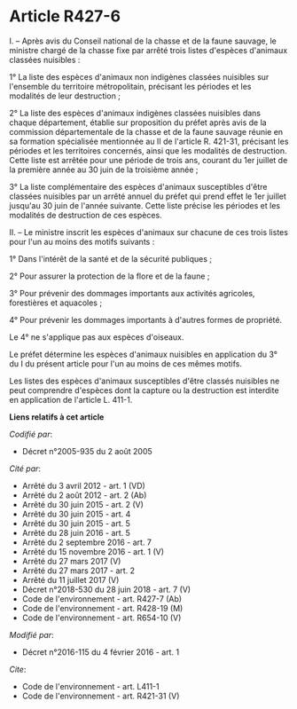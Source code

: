 # Article R427-6

I. – Après avis du Conseil national de la chasse et de la faune sauvage, le ministre chargé de la chasse fixe par arrêté
trois listes d'espèces d'animaux classées nuisibles : 

1° La liste des espèces d'animaux non indigènes classées nuisibles sur l'ensemble du territoire métropolitain, précisant les
périodes et les modalités de leur destruction ; 

2° La liste des espèces d'animaux indigènes classées nuisibles dans chaque département, établie sur proposition du préfet
après avis de la commission départementale de la chasse et de la faune sauvage réunie en sa formation spécialisée mentionnée
au II de l'article R. 421-31, précisant les périodes et les territoires concernés, ainsi que les modalités de destruction.
Cette liste est arrêtée pour une période de trois ans, courant du 1er juillet de la première année au 30 juin de la troisième
année ; 

3° La liste complémentaire des espèces d'animaux susceptibles d'être classées nuisibles par un arrêté annuel du préfet qui
prend effet le 1er juillet jusqu'au 30 juin de l'année suivante. Cette liste précise les périodes et les modalités de
destruction de ces espèces. 

II. – Le ministre inscrit les espèces d'animaux sur chacune de ces trois listes pour l'un au moins des motifs suivants : 

1° Dans l'intérêt de la santé et de la sécurité publiques ; 

2° Pour assurer la protection de la flore et de la faune ; 

3° Pour prévenir des dommages importants aux activités agricoles, forestières et aquacoles ; 

4° Pour prévenir les dommages importants à d'autres formes de propriété. 

Le 4° ne s'applique pas aux espèces d'oiseaux. 

Le préfet détermine les espèces d'animaux nuisibles en application du 3° du I du présent article pour l'un au moins de ces
mêmes motifs. 

Les listes des espèces d'animaux susceptibles d'être classés nuisibles ne peut comprendre d'espèces dont la capture ou la
destruction est interdite en application de l'article L. 411-1.

**Liens relatifs à cet article**

_Codifié par_:

  - Décret n°2005-935 du 2 août 2005

_Cité par_:

  - Arrêté du 3 avril 2012 - art. 1 (VD)
  - Arrêté du 2 août 2012 - art. 2 (Ab)
  - Arrêté du 30 juin 2015 - art. 2 (V)
  - Arrêté du 30 juin 2015 - art. 4
  - Arrêté du 30 juin 2015 - art. 5
  - Arrêté du 28 juin 2016 - art. 5
  - Arrêté du 2 septembre 2016 - art. 7
  - Arrêté du 15 novembre 2016 - art. 1 (V)
  - Arrêté du 27 mars 2017 (V)
  - Arrêté du 27 mars 2017 - art. 2
  - Arrêté du 11 juillet 2017 (V)
  - Décret n°2018-530 du 28 juin 2018 - art. 7 (V)
  - Code de l'environnement - art. R427-7 (Ab)
  - Code de l'environnement - art. R428-19 (M)
  - Code de l'environnement - art. R654-10 (V)

_Modifié par_:

  - Décret n°2016-115 du 4 février 2016 - art. 1

_Cite_:

  - Code de l'environnement - art. L411-1
  - Code de l'environnement - art. R421-31 (V)
